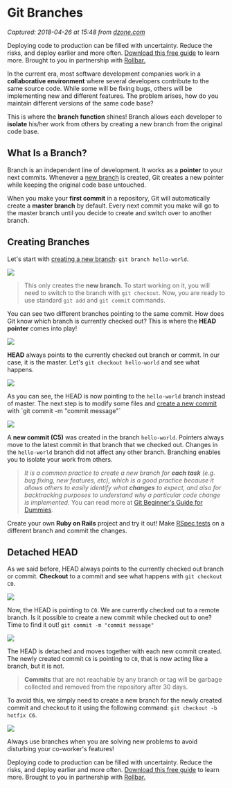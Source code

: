 # Git Branches

_Captured: 2018-04-26 at 15:48 from [dzone.com](https://dzone.com/articles/git-branches-1?edition=376204&utm_source=Zone%20Newsletter&utm_medium=email&utm_campaign=web%20dev%202018-04-26)_

Deploying code to production can be filled with uncertainty. Reduce the risks, and deploy earlier and more often. [Download this free guide](https://dzone.com/go?i=278435&u=https%3A%2F%2Ftry.rollbar.com%2Flow-risk-continuous-delivery-guide%2F%3Futm_source%3Ddzone%26utm_medium%3Ddisplay%26utm_campaign%3Ddzone\(q118\)) to learn more. Brought to you in partnership with [Rollbar.](https://dzone.com/go?i=278435&u=https%3A%2F%2Frollbar.com%2F%3Futm_source%3Ddzone%26utm_medium%3Ddisplay%26utm_campaign%3Ddzone\(q118\))

In the current era, most software development companies work in a **collaborative environment** where several developers contribute to the same source code. While some will be fixing bugs, others will be implementing new and different features. The problem arises, how do you maintain different versions of the same code base?

This is where the **branch function** shines! Branch allows each developer to **isolate** his/her work from others by creating a new branch from the original code base.

## What Is a Branch?

Branch is an independent line of development. It works as a **pointer** to your next commits. Whenever a [new branch](https://git-scm.com/book/en/v2/Git-Branching-Basic-Branching-and-Merging) is created, Git creates a new pointer while keeping the original code base untouched.

When you make your **first commit** in a repository, Git will automatically create a **master branch** by default. Every next commit you make will go to the master branch until you decide to create and switch over to another branch.

## Creating Branches

Let's start with [creating a new branch](https://kolosek.com/git-commands-tutorial-part2/): `git branch hello-world`.

![](https://storage.kraken.io/kk8yWPxzXVfBD3654oMN/e7024eeebf14e60d1ef085e26a54c7ff/git-branch.png)

> This only creates the **new branch**. To start working on it, you will need to switch to the branch with `git checkout`. Now, you are ready to use standard `git add` and `git commit` commands.

You can see two different branches pointing to the same commit. How does Git know which branch is currently checked out? This is where the **HEAD pointer** comes into play!

![](https://storage.kraken.io/kk8yWPxzXVfBD3654oMN/c67bce46b37a3ed035ab3578caae4721/git-branch-head-master.png)

**HEAD** always points to the currently checked out branch or commit. In our case, it is the master. Let's `git checkout hello-world` and see what happens.

![](https://storage.kraken.io/kk8yWPxzXVfBD3654oMN/2e1d719f1b70ee891cea0486f745d8ae/git-branch-head-hello.png)

As you can see, the HEAD is now pointing to the `hello-world` branch instead of master. The next step is to modify some files and [create a new commit](https://kolosek.com/git-branches/\(https://kolosek.com/git-commands-tutorial-part2/\)) with `git commit -m "commit message"`

![](https://storage.kraken.io/kk8yWPxzXVfBD3654oMN/0b7f7d3500d892133946f6f05109ebca/git-branch-new-commit.png)

A **new commit (C5)** was created in the branch `hello-world`. Pointers always move to the latest commit in that branch that we checked out. Changes in the `hello-world` branch did not affect any other branch. Branching enables you to isolate your work from others.

> _It is a common practice to create a new branch for **each task** (e.g. bug fixing, new features, etc), which is a good practice because it allows others to easily identify what **changes** to expect, and also for backtracking purposes to understand why a particular code change is implemented._ You can read more at [Git Beginner's Guide for Dummies](https://backlog.com/git-tutorial/stepup/stepup1_1.html).

Create your own **Ruby on Rails** project and try it out! Make [RSpec tests](https://dzone.com/articles/rails-rspec-setup-1) on a different branch and commit the changes.

## Detached HEAD

As we said before, HEAD always points to the currently checked out branch or commit. **Checkout** to a commit and see what happens with `git checkout C0`.

![](https://storage.kraken.io/kk8yWPxzXVfBD3654oMN/7cb2c78e7074fe052eb153b19907c4b2/git-branch-checkout-commit.png)

Now, the HEAD is pointing to `C0`. We are currently checked out to a remote branch. Is it possible to create a new commit while checked out to one? Time to find it out! `git commit -m "commit message"`

![](https://storage.kraken.io/kk8yWPxzXVfBD3654oMN/9088288889fb85fbf6a1c895bb2c53dc/git-granch-head-detached.png)

The HEAD is detached and moves together with each new commit created. The newly created commit `C6` is pointing to `C0`, that is now acting like a branch, but it is not.

> **Commits** that are not reachable by any branch or tag will be garbage collected and removed from the repository after 30 days.

To avoid this, we simply need to create a new branch for the newly created commit and checkout to it using the following command: `git checkout -b hotfix C6`.

![](https://storage.kraken.io/kk8yWPxzXVfBD3654oMN/d617a0d49810d7489e9a7cc75c59ab03/git-branch-hotfix.png)

Always use branches when you are solving new problems to avoid disturbing your co-worker's features!

Deploying code to production can be filled with uncertainty. Reduce the risks, and deploy earlier and more often. [Download this free guide](https://dzone.com/go?i=278436&u=https%3A%2F%2Ftry.rollbar.com%2Flow-risk-continuous-delivery-guide%2F%3Futm_source%3Ddzone%26utm_medium%3Ddisplay%26utm_campaign%3Ddzone\(q118\)) to learn more. Brought to you in partnership with [Rollbar.](https://dzone.com/go?i=278436&u=https%3A%2F%2Frollbar.com%2F%3Futm_source%3Ddzone%26utm_medium%3Ddisplay%26utm_campaign%3Ddzone\(q118\))
